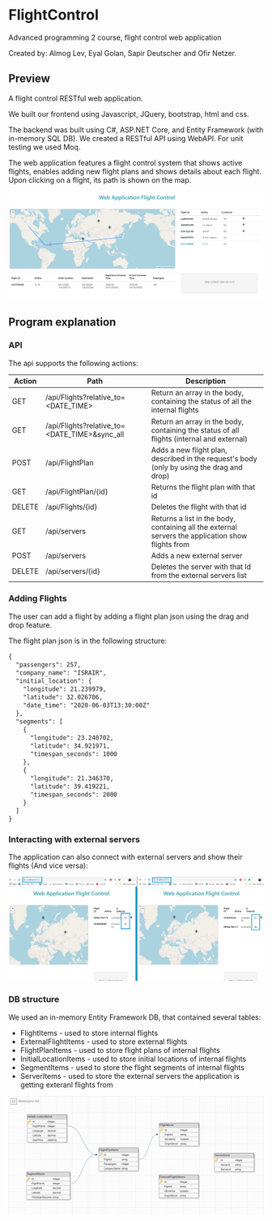 # FlightControl
Advanced programming 2 course, flight control web application

Created by: Almog Lev, Eyal Golan, Sapir Deutscher and Ofir Netzer.

## Preview

A flight control RESTful web application.

We built our frontend using Javascript, JQuery, bootstrap, html and css. 

The backend was built using C#, ASP.NET Core, and Entity Framework (with in-memory SQL DB). We created a RESTful API using WebAPI.
For unit testing we used Moq.

The web application features a flight control system that shows active flights, enables adding new flight plans and shows details about each flight. Upon clicking on a flight, its path is shown on the map.

![WebApplicationFlightControl](img/WebApplicationFlightControl.JPG)

## Program explanation

### API

The api supports the following actions:

Action | Path | Description
------ | --------- | ----------
GET | /api/Flights?relative_to=<DATE_TIME> | Return an array in the body, containing the status of all the internal flights
GET | /api/Flights?relative_to=<DATE_TIME>&sync_all | Return an array in the body, containing the status of all flights (internal and external)
POST | /api/FlightPlan | Adds a new flight plan, described in the request's body (only by using the drag and drop)
GET | /api/FlightPlan/{id} | Returns the flight plan with that id
DELETE | /api/Flights/{id} | Deletes the flight with that id
GET | /api/servers | Returns a list in the body, containing all the external servers the application show flights from
POST | /api/servers | Adds a new external server
DELETE | /api/servers/{id} | Deletes the server with that Id from the external servers list

### Adding Flights

The user can add a flight by adding a flight plan json using the drag and drop feature.

The flight plan json is in the following structure:

```
{
  "passengers": 257,
  "company_name": "ISRAIR",
  "initial_location": {
    "longitude": 21.239979,
    "latitude": 32.026706,
    "date_time": "2020-06-03T13:30:00Z"
  },
  "segments": [
    {
      "longitude": 23.240702,
      "latitude": 34.921971,
      "timespan_seconds": 1000
    },
    {
      "longitude": 21.346370,
      "latitude": 39.419221,
      "timespan_seconds": 2000
    }
  ]
}
```

### Interacting with external servers

The application can also connect with external servers and show their flights (And vice versa):

![InteractingWithExternalServers](img/InteractingWithExternalServers.jpg)

### DB structure

We used an in-memory Entity Framework DB, that contained several tables: 

* FlightItems - used to store internal flights
* ExternalFlightItems - used to store external flights
* FlightPlanItems - used to store flight plans of internal flights
* InitialLocationItems - used to store initial locations of internal flights
* SegmentItems - used to store the flight segments of internal flights
* ServerItems - used to store the external servers the application is getting exteranl flights from

![DBStructure](img/DBStructure.jpg)
